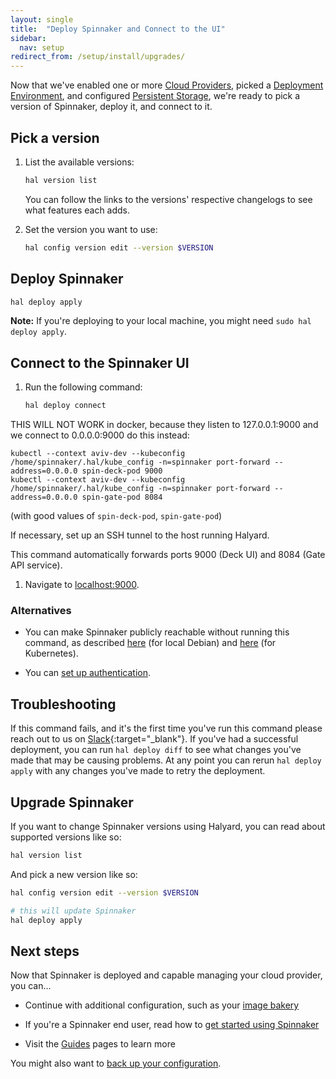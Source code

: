 ```yaml
---
layout: single
title:  "Deploy Spinnaker and Connect to the UI"
sidebar:
  nav: setup
redirect_from: /setup/install/upgrades/
---
```


Now that we've enabled one or more [Cloud Providers](/setup/providers/), picked
a [Deployment Environment](/setup/install/environment/), and configured
[Persistent Storage](/setup/install/storage/), we're ready to pick a version of
Spinnaker, deploy it, and connect to it.

## Pick a version

1. List the available versions:

   ```bash
   hal version list
   ```

   You can follow the links to the versions' respective changelogs to see what
   features each adds.

1. Set the version you want to use:

   ```bash
   hal config version edit --version $VERSION
   ```

## Deploy Spinnaker

```bash
hal deploy apply
```

__Note:__ If you're deploying to your local machine, you might need `sudo hal
deploy apply`.

## Connect to the Spinnaker UI

1. Run the following command:

   ```bash
   hal deploy connect
   ```

THIS WILL NOT WORK in docker, because they listen to 127.0.0.1:9000 and we connect to 0.0.0.0:9000
do this instead:
```
kubectl --context aviv-dev --kubeconfig /home/spinnaker/.hal/kube_config -n=spinnaker port-forward --address=0.0.0.0 spin-deck-pod 9000
kubectl --context aviv-dev --kubeconfig /home/spinnaker/.hal/kube_config -n=spinnaker port-forward --address=0.0.0.0 spin-gate-pod 8084
```
(with good values of `spin-deck-pod`, `spin-gate-pod`)



   If necessary, set up an SSH tunnel to the host running Halyard.

   This  command automatically forwards ports 9000 (Deck UI) and 8084 (Gate API
     service).

1. Navigate to [localhost:9000](localhost:9000).

### Alternatives

* You can make Spinnaker publicly reachable without running this command,
as described
[here](/setup/quickstart/faq//#i-want-to-expose-localdebian-spinnaker-on-a-public-ip-address-but-it-always-binds-to-localhost)
(for local Debian) and
[here](/setup/quickstart/faq/#i-want-to-expose-the-distributed-kubernetes-hosted-spinnaker-publicly)
(for Kubernetes).

* You can [set up authentication](/setup/security/authentication/).

## Troubleshooting

If this command fails, and it's the first time you've run this command please
reach out to us on [Slack](http://join.spinnaker.io){:target="\_blank"}.
If you've had a successful deployment, you can run `hal deploy diff` to see what
changes you've made that may be causing problems. At any point you can rerun
`hal deploy apply` with any changes you've made to retry the deployment.

## Upgrade Spinnaker

If you want to change Spinnaker versions using Halyard, you can read about
supported versions like so:

```bash
hal version list
```

And pick a new version like so:

```bash
hal config version edit --version $VERSION

# this will update Spinnaker
hal deploy apply
```

## Next steps

Now that Spinnaker is deployed and capable managing your cloud provider, you
can...

* Continue with additional configuration, such as your [image
bakery](/setup/bakery/)

* If you're a Spinnaker end user, read how to [get started using
Spinnaker](/guides/user/get-started)

* Visit the [Guides](/guides/) pages to learn more

You might also want to [back up your configuration](/setup/install/backups/).
